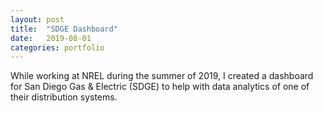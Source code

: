 ```yaml
---
layout: post
title:  "SDGE Dashboard"
date:   2019-08-01
categories: portfolio
---
```

While working at NREL during the summer of 2019, I created a dashboard for San Diego Gas & Electric (SDGE) to help with data analytics of one of their distribution
systems.

